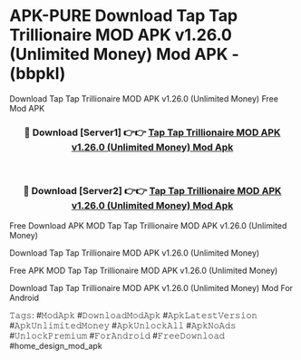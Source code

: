# APK-PURE Download Tap Tap Trillionaire MOD APK v1.26.0 (Unlimited Money) Mod APK - (bbpkl)
Download Tap Tap Trillionaire MOD APK v1.26.0 (Unlimited Money) Free Mod APK

<div align="center">
<h3>🔴 Download [Server1] 👉👉 <a href="https://apk-comot.site?title=Tap_Tap_Trillionaire_MOD_APK_v1.26.0_(Unlimited_Money)">Tap Tap Trillionaire MOD APK v1.26.0 (Unlimited Money) Mod Apk</a></h3><br>

<h3>🔴 Download [Server2] 👉👉 <a href="https://apk-comot.site?title=Tap_Tap_Trillionaire_MOD_APK_v1.26.0_(Unlimited_Money)">Tap Tap Trillionaire MOD APK v1.26.0 (Unlimited Money) Mod Apk</a></h3>
</div>


Free Download APK MOD Tap Tap Trillionaire MOD APK v1.26.0 (Unlimited Money)

Download Tap Tap Trillionaire MOD APK v1.26.0 (Unlimited Money) 

Free APK MOD Tap Tap Trillionaire MOD APK v1.26.0 (Unlimited Money) 

Download Tap Tap Trillionaire MOD APK v1.26.0 (Unlimited Money) Mod For Android

𝚃𝚊𝚐𝚜: #𝙼𝚘𝚍𝙰𝚙𝚔 #𝙳𝚘𝚠𝚗𝚕𝚘𝚊𝚍𝙼𝚘𝚍𝙰𝚙𝚔 #𝙰𝚙𝚔𝙻𝚊𝚝𝚎𝚜𝚝𝚅𝚎𝚛𝚜𝚒𝚘𝚗 #𝙰𝚙𝚔𝚄𝚗𝚕𝚒𝚖𝚒𝚝𝚎𝚍𝙼𝚘𝚗𝚎𝚢 #𝙰𝚙𝚔𝚄𝚗𝚕𝚘𝚌𝚔𝙰𝚕𝚕 #𝙰𝚙𝚔𝙽𝚘𝙰𝚍𝚜 #𝚄𝚗𝚕𝚘𝚌𝚔𝙿𝚛𝚎𝚖𝚒𝚞𝚖 #𝙵𝚘𝚛𝙰𝚗𝚍𝚛𝚘𝚒𝚍 #𝙵𝚛𝚎𝚎𝙳𝚘𝚠𝚗𝚕𝚘𝚊𝚍 #home_design_mod_apk